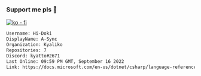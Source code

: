 ### Support me pls 🙏

[![ko - fi](https://ko-fi.com/img/githubbutton_sm.svg)](https://ko-fi.com/O5O4D6DP7)

  ```txt
  Username: Hi-Doki
  DisplayName: A-Sync
  Organization: Kyaliko
  Repositories: 7
  Discord: kyatto#2671
  Last Online: 09:59 PM GMT, September 16 2022
  Link: https://docs.microsoft.com/en-us/dotnet/csharp/language-reference/keywords/async
  ```       